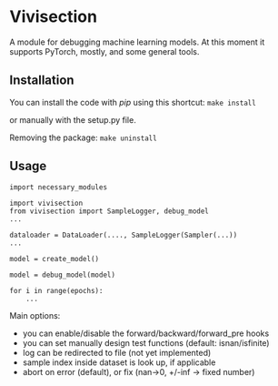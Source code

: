 Vivisection
===========

A module for debugging machine learning models.
At this moment it supports PyTorch, mostly, and some general tools.


Installation
------------

You can install the code with *pip* using this shortcut:
```make install```

or manually with the setup.py file.

Removing the package:
```make uninstall```


Usage
-----

```
import necessary_modules

import vivisection
from vivisection import SampleLogger, debug_model
...

dataloader = DataLoader(...., SampleLogger(Sampler(...))
...

model = create_model()

model = debug_model(model)

for i in range(epochs):
    ...

```

Main options:

 - you can enable/disable the forward/backward/forward_pre hooks
 - you can set manually design test functions (default: isnan/isfinite)
 - log can be redirected to file (not yet implemented)
 - sample index inside dataset is look up, if applicable
 - abort on error (default), or fix (nan->0, +/-inf -> fixed number)
